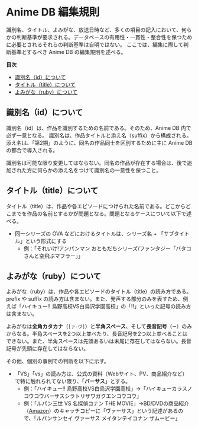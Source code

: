 # Anime DB 編集規則

識別名、タイトル、よみがな、放送日時など、多くの項目の記入において、何らかの判断基準が要求される。データベースの有用性・一貫性・整合性を保つために必要とされるそれらの判断基準は自明ではない。
ここでは、編集に際して判断基準とするべき Anime DB の編集規則を述べる。

**目次**

- [識別名（id）について](#識別名idについて)
- [タイトル（title）について](#タイトルtitleについて)
- [よみがな（ruby）について](#よみがなrubyについて)

## 識別名（id）について

識別名（id）は、作品を識別するための名前である。そのため、Anime DB 内で必ず一意となる。
識別名は、作品タイトルと添え名（suffix）から構成される。添え名は、「第2期」のように、同名の作品同士を区別するために主に Anime DB の都合で導入される。

識別名は可能な限り変更してはならない。同名の作品が存在する場合は、後で追加された方に何らかの添え名をつけて識別名の一意性を保つこと。

## タイトル（title）について

タイトル（title）は、作品や各エピソードにつけられた名前である。どこからどこまでを作品の名前とするかが問題となる。問題となるケースについて以下で述べる。

- 同一シリーズの OVA などにおけるタイトルは、シリーズ名 + 「サブタイトル」という形式にする
    - 例：「それいけ!アンパンマン おともだちシリーズ/ファンタジー「バタコさんと空飛ぶマフラー」」


## よみがな（ruby）について

よみがな（ruby）は、作品や各エピソードのタイトル（title）の読み方である。prefix や suffix の読み方は含まない。また、発声する部分のみを表すため、例えば「ハイキュー!! 烏野高校VS白烏沢学園高校」の「!!」といった記号の読み方は含まない。

よみがなは**全角カタカナ**（`[ァ-ヴ]`）と**半角スペース**、そして**長音記号**（`ー`）のみからなる。半角スペースを2つ以上並べたり、長音記号を2つ以上並べることはできない。また、半角スペースは先頭あるいは末尾に存在してはならない。長音記号が先頭に存在してはならない。

その他、個別の事例での判断を以下に示す。

- 「VS」「vs」の読み方は、公式の資料（Webサイト、PV、商品紹介など）で特に触れられてない限り、「**バーサス**」とする。
    - 例：「ハイキュー!! 烏野高校VS白烏沢学園高校」→「ハイキューカラスノコウコウバーサスシラトリザワガクエンコウコウ」
    - 例：「ルパン三世 VS 名探偵コナン THE MOVIE」→BD/DVDの商品紹介（[Amazon](https://www.amazon.co.jp/dp/B00J2MZAJS)）のキャッチコピーに「ヴァーサス」という記述があるので、「ルパンサンセイ ヴァーサス メイタンテイコナン ザムービー」
